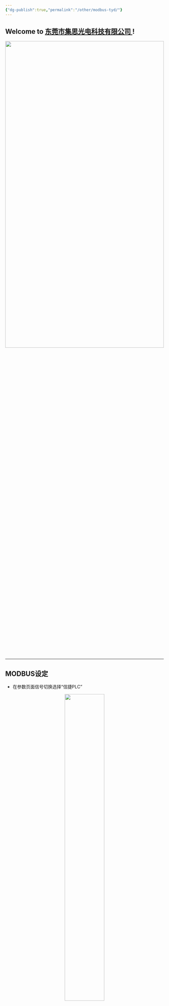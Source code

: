 ```yaml
---
{"dg-publish":true,"permalink":"/other/modbus-tyd/"}
---
```



## Welcome to [东莞市集思光电科技有限公司 ](https://jisicn.top) ! 

<div align="center"><img src="https://tc.899900.xyz/img/202303301656475.jpg" width="100%" height="50%"></img></div>

---

## MODBUS设定

- 在参数页面信号切换选择“信捷PLC”

<div align="center"><img src="https://tc.899900.xyz/img/202403181748693.png" width="50%" height="50%"></img></div>

### 参数设定
- 先将“切换”设为1
- 与PLC确定IP地址及端口，IP段要一致，如（aaa.bbb.ccc.X）其中aaa.bbb.ccc与PLC同IP段，最后一个X可以随意，但是与PLC已分配的重复。

<div align="center"><img src="https://tc.899900.xyz/img/202403181751496.png" width="50%" height="50%"></img></div>

### 启动端口设定

- 图中参数页“写起始字”设定接收起始地址
	- 如设定“0”表示接收PLC中 M0 开始到M15，即 M0-M15 16个线圈的状态。
	- 如设定“100”表示接收PLC中 M100-M115 16个线圈的状态
- 当前相机取16个线圈中的哪一个线圈作启动，与IO卡的设定一致，“相机参数页面”中启动参数来控制，如设定为“0”表示取16个里面的第一个，如“1”表示取16个里面的每二个……


<div align="center">
<figure class="half">
<img src="https://tc.899900.xyz/img/202403181756837.png" width="40%" height="50%"> 
<img src="https://tc.899900.xyz/img/202403181803267.png" width="40%" height="50%"> 
</figure></div>


### 发送端口设定

- "address1"表示设定发送数据的起始端口，与上方启动端口类似，实际对应线圈的端口 = address1 + OK/NG端口设定值（相机页面）
- “address2”表示数据中“标签”算法中写数据的地址，如我们要将数据写入到PLC的 "D100"，此时就将“address2”设为 “100”

<div align="center"><img src="https://tc.899900.xyz/img/202403181806839.png" width="50%" height="50%"></img></div>

- 算法：标签
- 数据源：200 表示通过modbus写数据
- 参数配制：设定需发送哪一个数据到PLC
	- 注：此序号之前的数据
- 参数配制1: 获取前数据，并判断正负，>=0时，最终数据=（实际数据+数据源1）x 数据源2（放大倍数）
- 标准值2与正公差2 ：角度显示位置X Y坐标

<div align="center"><img src="https://tc.899900.xyz/img/202403181812333.png" width="50%" height="50%"></img></div>

### ROI设定
- 定位
- 点面积：辅助5为100开启任意形状ROI抓取面积
- 辅助3=200： 开启秦元达定制
- 辅助4=0: 水平旋转，非0时坚直旋转

### IO设定
- M4000-M4015: 启动
	- M4000 启动CCD1
	- M4001 启动CCD2
	- M4002 启动 任务3 （新增）
- M4020-M4035: 输出
	- M4020 正反OK
	- M4021 正反NG
	- M4022 有产品
	- M4023 无产品
	- M4024 第二次拍照测试完成
	- M4025 任务3_OK（新增）
	- M4026 任务3_NG（新增）
- D2000: 写角度数据

### 流程
第一次测试，识别正反
第二次测试，计算角度
第三次测试，通过第二次计算机构旋转将产品摆正，再拍第三次，进一下确认角度是否OK

---
---


<div align="center">
    <img src="https://tc.899900.xyz/img/JS_YX_022.jpg" width="100%" height="60%"></img>
</div>

<div STYLE="page-break-after: always;"></div>

<div align="center"><img src="https://tc.899900.xyz/img/202304122151817.JPG" width="100%" height="50%"></img></div>


---


<center><a href="Https://www.jisicn.top" target="_blank">东莞集思光电科技有限公司</a></center>
<center><a href="Https://www.jisicn.top" target="_blank">https://www.jisicn.top</a></center>
<center><a href="Https://www.dgjisi.eu.org" target="_blank">https://www.dgjisi.eu.org</a></center>

---

<div align='center' ><font size='50'><b>End Thanks</b></font></div>